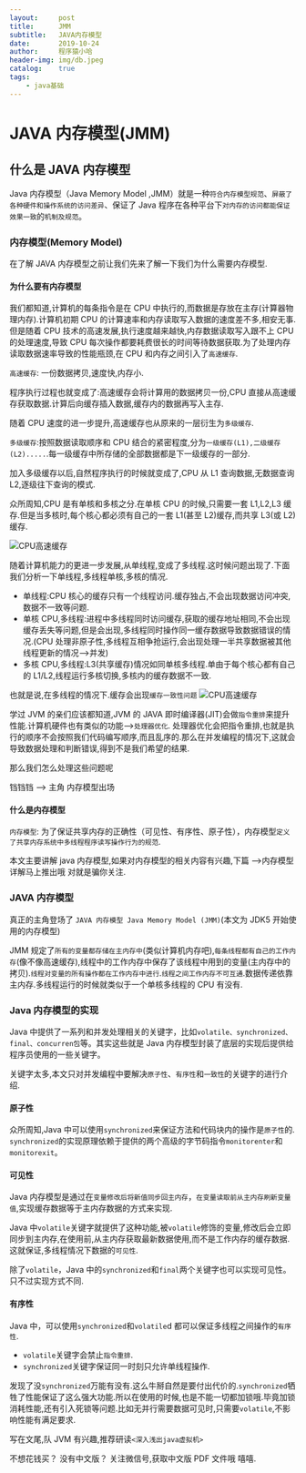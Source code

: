 ```yaml
---
layout:     post
title:      JMM
subtitle:   JAVA内存模型
date:       2019-10-24
author:     程序猿小哈
header-img: img/db.jpeg
catalog: 	true
tags:
    - java基础
---
```


# JAVA 内存模型(JMM)

## 什么是 JAVA 内存模型

Java 内存模型（Java Memory Model ,JMM）就是一种`符合内存模型规范`、`屏蔽了各种硬件和操作系统的访问差异`、保证了 Java 程序在各种平台下`对内存的访问都能保证效果一致`的`机制及规范`。

### 内存模型(Memory Model)

在了解 JAVA 内存模型之前让我们先来了解一下我们为什么需要内存模型.

#### 为什么要有内存模型

我们都知道,计算机的每条指令是在 CPU 中执行的,而数据是存放在主存(计算器物理内存).计算机初期 CPU 的计算速率和内存读取写入数据的速度差不多,相安无事.但是随着 CPU 技术的高速发展,执行速度越来越快,内存数据读取写入跟不上 CPU 的处理速度,导致 CPU 每次操作都要耗费很长的时间等待数据获取.为了处理内存读取数据速率导致的性能瓶颈,在 CPU 和内存之间引入了`高速缓存`.

`高速缓存`: 一份数据拷贝,速度快,内存小.

程序执行过程也就变成了:高速缓存会将计算用的数据拷贝一份,CPU 直接从高速缓存获取数据.计算后向缓存插入数据,缓存内的数据再写入主存.

随着 CPU 速度的进一步提升,高速缓存也从原来的一层衍生为`多级缓存`.

`多级缓存`:按照数据读取顺序和 CPU 结合的紧密程度,分为`一级缓存(L1),二级缓存(L2).....`.每一级缓存中所存储的全部数据都是下一级缓存的一部分.

加入多级缓存以后,自然程序执行的时候就变成了,CPU 从 L1 查询数据,无数据查询 L2,逐级往下查询的模式.

众所周知,CPU 是有单核和多核之分.在单核 CPU 的时候,只需要一套 L1,L2,L3 缓存.但是当多核时,每个核心都必须有自己的一套 L1(甚至 L2)缓存,而共享 L3(或 L2)缓存.

![CPU高速缓存](/postImg/JMM/JMM01.jpg)

随着计算机能力的更进一步发展,从单线程,变成了多线程.这时候问题出现了.下面我们分析一下单线程,多线程单核,多核的情况.

- 单线程:CPU 核心的缓存只有一个线程访问.缓存独占,不会出现数据访问冲突,数据不一致等问题.
- 单核 CPU,多线程:进程中多线程同时访问缓存,获取的缓存地址相同,不会出现缓存丢失等问题,但是会出现,多线程同时操作同一缓存数据导致数据错误的情况.(CPU 处理非原子性,多线程互相争抢运行,会出现处理一半共享数据被其他线程更新的情况-->并发)
- 多核 CPU,多线程:L3(共享缓存)情况如同单核多线程.单由于每个核心都有自己的 L1/L2,线程运行多核切换,多核内的缓存数据不一致.

也就是说,在多线程的情况下.缓存会出现`缓存一致性问题`
![CPU高速缓存](/postImg/JMM/JMM02.jpg)

学过 JVM 的亲们应该都知道,JVM 的 JAVA 即时编译器(JIT)会做`指令重排`来提升性能.计算机硬件也有类似的功能-->`处理器优化`.
处理器优化会把指令重排,也就是执行的顺序不会按照我们代码编写顺序,而且乱序的.那么在并发编程的情况下,这就会导致数据处理和判断错误,得到不是我们希望的结果.

那么我们怎么处理这些问题呢

铛铛铛 --> 主角 内存模型出场

#### 什么是内存模型

`内存模型`: 为了保证共享内存的正确性（可见性、有序性、原子性），内存模型`定义了共享内存系统中多线程程序读写操作行为的规范`.

本文主要讲解 java 内存模型,如果对内存模型的相关内容有兴趣,下篇 -->内存模型详解马上推出哦 对就是骗你关注.

### JAVA 内存模型

真正的主角登场了 `JAVA 内存模型 Java Memory Model (JMM)`(本文为 JDK5 开始使用的内存模型)

JMM 规定了`所有的变量都存储在主内存中`(类似计算机内存吧),`每条线程都有自己的工作内存`(像不像高速缓存),线程中的工作内存中保存了该线程中用到的变量(主内存中的拷贝).`线程对变量的所有操作都在工作内存中进行`.`线程之间工作内存不可互通`.数据传递依靠主内存.多线程运行的时候就类似于一个单核多线程的 CPU 有没有.

### Java 内存模型的实现

Java 中提供了一系列和并发处理相关的关键字，比如`volatile、synchronized、final、concurren包`等。其实这些就是 Java 内存模型封装了底层的实现后提供给程序员使用的一些关键字。

关键字太多,本文只对并发编程中要解决`原子性`、`有序性`和`一致性`的关键字的进行介绍.

#### 原子性

众所周知,Java 中可以使用`synchronized`来保证方法和代码块内的操作是`原子性`的.
`synchronized`的实现原理依赖于提供的两个高级的字节码指令`monitorenter`和`monitorexit`。

#### 可见性

Java 内存模型是通过在`变量修改后将新值同步回主内存`，`在变量读取前从主内存刷新变量值`,实现缓存数据等于主内存数据的方式来实现.

Java 中`volatile`关键字就提供了这种功能,被`volatile`修饰的变量,修改后会立即同步到主内存,在使用前,从主内存获取最新数据使用,而不是工作内存的缓存数据.这就保证,多线程情况下数据的`可见性`.

除了`volatile`，Java 中的`synchronized`和`final`两个关键字也可以实现可见性。只不过实现方式不同.

#### 有序性

Java 中，可以使用`synchronized`和`volatile`d 都可以保证多线程之间操作的`有序性`.

- `volatile`关键字会禁止`指令重排`.
- `synchronized`关键字保证同一时刻只允许单线程操作.

发现了没`synchronized`万能有没有.这么牛掰自然是要付出代价的.`synchronized`牺牲了性能保证了这么强大功能.所以在使用的时候,也是不能一切都加锁哦.毕竟加锁消耗性能,还有引入死锁等问题.比如无并行需要数据可见时,只需要`volatile`,不影响性能有满足要求.

写在文尾,队 JVM 有兴趣,推荐研读`<深入浅出java虚拟机>`

不想花钱买？ 没有中文版？ 关注微信号,获取中文版 PDF 文件哦 嘻嘻.


